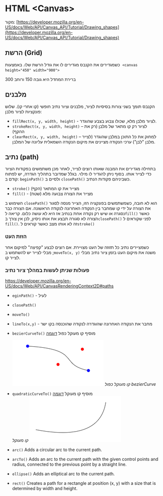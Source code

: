 # HTML \<Canvas\>

מקור: [https://developer.mozilla.org/en-US/docs/Web/API/Canvas_API/Tutorial/Drawing_shapes](https://developer.mozilla.org/en-US/docs/Web/API/Canvas_API/Tutorial/Drawing_shapes)

## הרשת (Grid)

כשמגדירים את הקנבס מגדירים לו את גודל הרשת שלו. באמצעות  `<canvas height="450" width="900">`

ברירת המחדל היא גובה 150 ורוחב 300

## מלבנים

הקנבס תומך בשני צורות בסיסיות לציור, מלבנים וציור נתיב חופשי (קו אחרי קו).
שלוש פונקציות לציור מלבן:

* `fillRect(x, y, width, height)`  - לציור מלבן מלא, שכולו צבוע בצבע שהוגדר.
* `strokeRect(x, y, width, height)` – לציור רק קו מתאר של מלבן (רק את ההקף)
* `clearRect(x, y, width, height)` – למחוק את כל התוכן במלבן שהוגדר (לצייר מלבן "לבן")
  ערכי הנקודה מציינים את מיקום הנקודה השמאלית עליונה של המלבן.

## נתיב (path)

בתחילה מגדירים את המבנה שאותו רוצים לצייר, לאחר מכן משתמשים בפקודות הציור כדי לצייר אותו. בסוף ניתן להגדיר לו מילוי.
בגלל שמדובר בתהליך הגדרה, יש לפתוח קודם ב: `beginPath()`  ולסיים ב `closePath()` כשביניהם פקודות הנתיב.

* `stroke()` מצייר את קו המתאר (הקף)
* `fill()`  - מצייר את הצורה צבועה מלא (שטח)

השימוש ב `closePath()` הוא לא חובה, כשמשתמשים בפונקציה הזו, הצייר מנסה לסגור את הצורה על ידי קו שמחבר בין הנקודה האחרונה לנקודה הראשונה. אם הצורה כבר נסגרה או שיש רק נקודה אחת בנתיב אז היא לא עושה כלום.
קריאה ל`fill()` כאשר הצורה לא סגורה תבצע את אותו ניסיון, לכן אין צורך ב`closePath()` לפני שקוראים ל  `fill()`.
זה לא אותו מצב כאשר קוראים ל`stroke()`

### הזזת העט

כשמציירים נתיב כל תזוזה של העט מצויירת. אם רוצים לבצע "קפיצה" למיקום אחר מבלי לצייר יש להשתמש ב ;`moveTo(x, y)` משנה את מיקום העט בזמן ציור נתיב מבלי לצייר קו.

### פעולות שניתן לעשות במהלך ציור נתיב

https://developer.mozilla.org/en-US/docs/Web/API/CanvasRenderingContext2D#paths

* `eginPath()` - לעיל
* `closePath()`
* `moveTo()`
* `lineTo(x,y)` - מחבר את הנקודה האחרונה שהוגדרה לנקודה שהוכנסה בקו ישר
* `bezierCurveTo()`
   מוסיף  קו מעוקל כפול [דוגמה](examples/bezierCurveTo().html)


  ![קו מעוקל כפול](examples/bezierCurve.png) *קו מעוקל כפול bezierCurve*
* `quadraticCurveTo()`
  מוסיף קו מעוקל 
  [דוגמה](examples/quadraticCurveTo().html) 
  ![קו מעוקל](examples\quadraticCurveTo.png) *קו מעוקל* 
* `arc()`
  Adds a circular arc to the current path.
* `arcTo()`
  Adds an arc to the current path with the given control points and radius, connected to the previous point by a straight line.
* `ellipse()`
  Adds an elliptical arc to the current path.
* `rect()`
  Creates a path for a rectangle at position (x, y) with a size that is determined by width and height.
